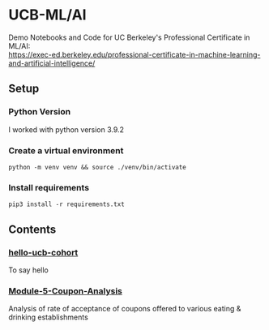 # UCB-ML/AI
Demo Notebooks and Code for UC Berkeley's Professional Certificate in ML/AI:  
https://exec-ed.berkeley.edu/professional-certificate-in-machine-learning-and-artificial-intelligence/

## Setup
### Python Version
I worked with python version 3.9.2

### Create a virtual environment  
```console
python -m venv venv && source ./venv/bin/activate
```

### Install requirements  
```console
pip3 install -r requirements.txt
```

## Contents
### [hello-ucb-cohort](hello-ucb-cohort)
To say hello

### [Module-5-Coupon-Analysis](Module-5-Coupon-Analysis)
Analysis of rate of acceptance of coupons offered to various eating & drinking establishments

